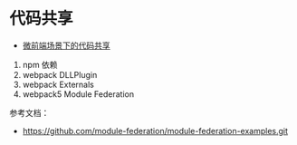 # 代码共享

- [微前端场景下的代码共享](https://mp.weixin.qq.com/s/XE0kJ38P_jIHr8lhlvQWmA)

1. npm 依赖
2. webpack DLLPlugin
3. webpack Externals
4. webpack5 Module Federation

参考文档：

- https://github.com/module-federation/module-federation-examples.git
